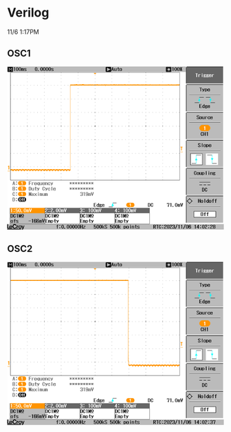 # Verilog
11/6 1:17PM

## OSC1

![Alt text](SCRN0453.BMP?raw=true "Title")

## OSC2

![Alt text](SCRN0454.BMP?raw=true "Title")
